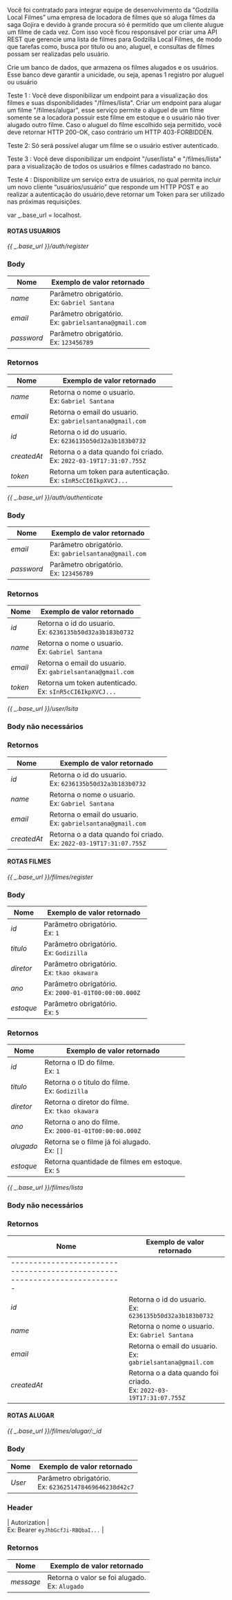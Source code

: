 Você foi contratado para integrar equipe de desenvolvimento da "Godzilla Local Filmes” uma empresa de locadora de filmes que só aluga filmes da saga Gojira e devido à grande procura só é permitido que um cliente alugue um filme de cada vez. Com isso você ficou responsável por criar uma API REST que gerencie uma lista de filmes para Godzilla Local Filmes, de modo que tarefas como, busca por titulo ou ano, aluguel, e consultas de filmes possam ser realizadas pelo usuário.

Crie um banco de dados, que armazena os filmes alugados e os usuários. Esse banco deve garantir a unicidade, ou seja, apenas 1 registro por aluguel ou usuário


Teste 1 :
Você deve disponibilizar um endpoint para a visualização dos filmes e suas disponibilidades "/filmes/lista". Criar um endpoint para alugar um filme "/filmes/alugar", esse serviço permite o aluguel de um filme somente se a locadora possuir este filme em estoque e o usuário não tiver alugado outro filme.
Caso o aluguel do filme escolhido seja permitido, você deve retornar HTTP 200-OK, caso contrário um HTTP 403-FORBIDDEN.

Teste 2: 
Só será possível alugar um filme se o usuário estiver autenticado.

Teste 3 :
Você deve disponibilizar um endpoint "/user/lista" e "/filmes/lista" para a visualização de todos os usuários e filmes cadastrado no banco.

Teste 4 :
Disponibilize um serviço extra de usuários, no qual permita incluir um novo cliente “usuários/usuário” que responde um HTTP POST e ao realizar a autenticação do usuário,deve retornar um Token para ser utilizado nas próximas requisições.



 var _.base_url = localhost.


>
#### ROTAS USUARIOS

*{{ _.base_url }}/auth/register*

### Body
| Nome         | Exemplo de valor retornado                                                             |
| ------------ | ------------------------------------------------------------------------------------   |
| _name_       | Parâmetro obrigatório.<br>Ex:   `Gabriel Santana`                                      |
| _email_      | Parâmetro obrigatório.<br>Ex:   `gabrielsantana@gmail.com`                             |
| _password_   | Parâmetro obrigatório.<br>Ex:   `123456789`                                            |

### Retornos
| Nome         | Exemplo de valor retornado                                                             |
| ------------ | ------------------------------------------------------------------------------------   |
| _name_       | Retorna o nome o usuario.<br>Ex:          `Gabriel Santana`                            |
| _email_      | Retorna o email do usuario.<br>Ex:        `gabrielsantana@gmail.com`                   |
| _id_         | Retorna o id do usuario.<br>Ex:           `6236135b50d32a3b183b0732`                   |
| _createdAt_  | Retorna o a data quando foi criado.<br>Ex: `2022-03-19T17:31:07.755Z`                  |
| _token_      | Retorna um token para autenticação.<br>Ex: `sInR5cCI6IkpXVCJ...`                       |



*{{ _.base_url }}/auth/authenticate*

### Body
| Nome         | Exemplo de valor retornado                                                             |
| ------------ | ------------------------------------------------------------------------------------   |
| _email_      | Parâmetro obrigatório.<br>Ex:   `gabrielsantana@gmail.com`                             |
| _password_   | Parâmetro obrigatório.<br>Ex:   `123456789`                                            |

### Retornos
| Nome         | Exemplo de valor retornado                                                             |
| ------------ | ------------------------------------------------------------------------------------   |
| _id_         | Retorna o id do usuario.<br>Ex:           `6236135b50d32a3b183b0732`                   |
| _name_       | Retorna o nome o usuario.<br>Ex:          `Gabriel Santana`                            |
| _email_      | Retorna o email do usuario.<br>Ex:        `gabrielsantana@gmail.com`                   |
| _token_      | Retorna um token autenticado.<br>Ex:      `sInR5cCI6IkpXVCJ...`                        |



*{{ _.base_url }}/user/lsita*

### Body não necessários

### Retornos
| Nome         | Exemplo de valor retornado                                                             |
| ------------ | ------------------------------------------------------------------------------------   |
| _id_         | Retorna o id do usuario.<br>Ex:           `6236135b50d32a3b183b0732`                   |
| _name_       | Retorna o nome o usuario.<br>Ex:          `Gabriel Santana`                            |
| _email_      | Retorna o email do usuario.<br>Ex:        `gabrielsantana@gmail.com`                   |
| _createdAt_  | Retorna o a data quando foi criado.<br>Ex: `2022-03-19T17:31:07.755Z`                  |

>





>
#### ROTAS FILMES

*{{ _.base_url }}/filmes/register*

### Body
| Nome         | Exemplo de valor retornado                                                             |
| ------------ | ------------------------------------------------------------------------------------   |
| _id_         | Parâmetro obrigatório.<br>Ex:   `1`                                                    |
| _titulo_     | Parâmetro obrigatório.<br>Ex:   `Godizilla`                                            |
| _diretor_    | Parâmetro obrigatório.<br>Ex:   `tkao okawara `                                        |
| _ano_        | Parâmetro obrigatório.<br>Ex:   `2000-01-01T00:00:00.000Z `                            |
| _estoque_    | Parâmetro obrigatório.<br>Ex:   `5`                                                    |


### Retornos
| Nome         | Exemplo de valor retornado                                                             |
| ------------ | ------------------------------------------------------------------------------------   |
| _id_         | Retorna o ID do filme.<br>Ex:      `1`                                                 |
| _titulo_     | Retorna o o titulo do filme.<br>Ex:   `Godizilla`                                      |
| _diretor_    | Retorna o diretor do filme.<br>Ex:   `tkao okawara `                                   |
| _ano_        | Retorna o ano do filme.<br>Ex:   `2000-01-01T00:00:00.000Z `                           |
| _alugado_    | Retorna se o filme já foi alugado.<br>Ex:   `[]`                                       |
| _estoque_    | Retorna quantidade de filmes em estoque.<br>Ex:   `5`                                  |



*{{ _.base_url }}/filmes/lista*

### Body não necessários

### Retornos
| Nome         | Exemplo de valor retornado                                                             |
| ------------ | -----------
-------------------------------------------------------------------------   |
| _id_         | Retorna o id do usuario.<br>Ex:           `6236135b50d32a3b183b0732`                   |
| _name_       | Retorna o nome o usuario.<br>Ex:          `Gabriel Santana`                            |
| _email_      | Retorna o email do usuario.<br>Ex:        `gabrielsantana@gmail.com`                   |
| _createdAt_  | Retorna o a data quando foi criado.<br>Ex: `2022-03-19T17:31:07.755Z`                  |

>





>
#### ROTAS ALUGAR

*{{ _.base_url }}/filmes/alugar/:_id*

### Body
| Nome         | Exemplo de valor retornado                                                             |
| ------------ | ------------------------------------------------------------------------------------   |
| _User_       | Parâmetro obrigatório.<br>Ex:   `6236251478469646238d42c7`                             |

### Header
| Autorization | <br>Ex: Bearer `eyJhbGcfJi-RBQbaI...`                                                  |

### Retornos
| Nome         | Exemplo de valor retornado                                                             |
| ------------ | ------------------------------------------------------------------------------------   |
| _message_    | Retorna o valor se foi alugado.<br>Ex:      `Alugado`                                  |
>


